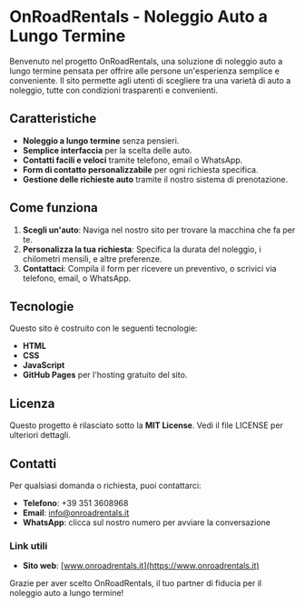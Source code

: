 # OnRoadRentals - Noleggio Auto a Lungo Termine

Benvenuto nel progetto OnRoadRentals, una soluzione di noleggio auto a lungo termine pensata per offrire alle persone un'esperienza semplice e conveniente. Il sito permette agli utenti di scegliere tra una varietà di auto a noleggio, tutte con condizioni trasparenti e convenienti.

## Caratteristiche
- **Noleggio a lungo termine** senza pensieri.
- **Semplice interfaccia** per la scelta delle auto.
- **Contatti facili e veloci** tramite telefono, email o WhatsApp.
- **Form di contatto personalizzabile** per ogni richiesta specifica.
- **Gestione delle richieste auto** tramite il nostro sistema di prenotazione.

## Come funziona
1. **Scegli un'auto**: Naviga nel nostro sito per trovare la macchina che fa per te.
2. **Personalizza la tua richiesta**: Specifica la durata del noleggio, i chilometri mensili, e altre preferenze.
3. **Contattaci**: Compila il form per ricevere un preventivo, o scrivici via telefono, email, o WhatsApp.

## Tecnologie
Questo sito è costruito con le seguenti tecnologie:
- **HTML**
- **CSS**
- **JavaScript**
- **GitHub Pages** per l'hosting gratuito del sito.

## Licenza
Questo progetto è rilasciato sotto la **MIT License**. Vedi il file LICENSE per ulteriori dettagli.

## Contatti
Per qualsiasi domanda o richiesta, puoi contattarci:
- **Telefono**: +39 351 3608968
- **Email**: info@onroadrentals.it
- **WhatsApp**: clicca sul nostro numero per avviare la conversazione

### Link utili
- **Sito web**: [www.onroadrentals.it](https://www.onroadrentals.it)

Grazie per aver scelto OnRoadRentals, il tuo partner di fiducia per il noleggio auto a lungo termine!
